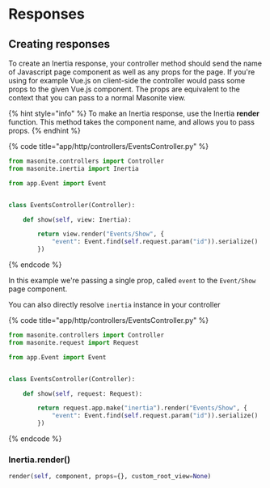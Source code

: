 # Responses

## Creating responses

To create an Inertia response, your controller method should send the name of Javascript page component as well as any props for the page. If you're using for example Vue.js on client-side the controller would pass some props to the given Vue.js component. The props are equivalent to the context that you can pass to a normal Masonite view.

{% hint style="info" %}
To make an Inertia response, use the Inertia **render** function. This method takes the component name, and allows you to pass props.
{% endhint %}

{% code title="app/http/controllers/EventsController.py" %}

```python
from masonite.controllers import Controller
from masonite.inertia import Inertia

from app.Event import Event


class EventsController(Controller):

    def show(self, view: Inertia):

        return view.render("Events/Show", {
            "event": Event.find(self.request.param("id")).serialize()
        })
```

{% endcode %}

In this example we're passing a single prop, called `event` to the `Event/Show` page component.

You can also directly resolve `inertia` instance in your controller

{% code title="app/http/controllers/EventsController.py" %}

```python
from masonite.controllers import Controller
from masonite.request import Request

from app.Event import Event


class EventsController(Controller):

    def show(self, request: Request):

        return request.app.make("inertia").render("Events/Show", {
            "event": Event.find(self.request.param("id")).serialize()
        })
```

{% endcode %}

### Inertia.render\(\)

```python
render(self, component, props={}, custom_root_view=None)
```
